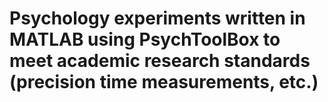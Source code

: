 # Psychology experiments written in MATLAB using PsychToolBox to meet academic research standards (precision time measurements, etc.)
